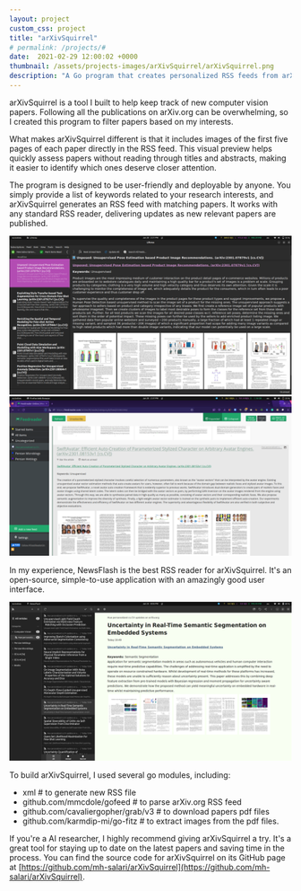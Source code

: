 ```yaml
---
layout: project
custom_css: project
title: "arXivSquirrel"
# permalink: /projects/#
date:  2021-02-29 12:00:02 +0000
thumbnail: /assets/projects-images/arXivSquirrel/arXivSquirrel.png
description: "A Go program that creates personalized RSS feeds from arXiv.org based on your research keywords."
---
```


arXivSquirrel is a tool I built to help keep track of new computer vision papers. Following all the publications on arXiv.org can be overwhelming, so I created this program to filter papers based on my interests.

What makes arXivSquirrel different is that it includes images of the first five pages of each paper directly in the RSS feed. This visual preview helps quickly assess papers without reading through titles and abstracts, making it easier to identify which ones deserve closer attention.

The program is designed to be user-friendly and deployable by anyone. You simply provide a list of keywords related to your research interests, and arXivSquirrel generates an RSS feed with matching papers. It works with any standard RSS reader, delivering updates as new relevant papers are published.

![lifera Screenshot](/assets/projects-images/arXivSquirrel/lifera.png)
![feedreader Screenshot](/assets/projects-images/arXivSquirrel/feedreader.png)

In my experience, NewsFlash is the best RSS reader for arXivSquirrel. It's an open-source, simple-to-use application with an amazingly good user interface.

![NewsFlash Screenshot](/assets/projects-images/arXivSquirrel/NewsFlash.png)

To build arXivSquirrel, I used several go modules, including:

- xml                                # to generate new RSS file
- github.com/mmcdole/gofeed          # to parse arXiv.org RSS feed
- github.com/cavaliergopher/grab/v3  # to download papers pdf files
- github.com/karmdip-mi/go-fitz      # to extract images from the pdf files.

If you're a AI researcher, I highly recommend giving arXivSquirrel a try. It's a great tool for staying up to date on the latest papers and saving time in the process. You can find the source code for arXivSquirrel on its GitHub page at [https://github.com/mh-salari/arXivSquirrel](https://github.com/mh-salari/arXivSquirrel).



